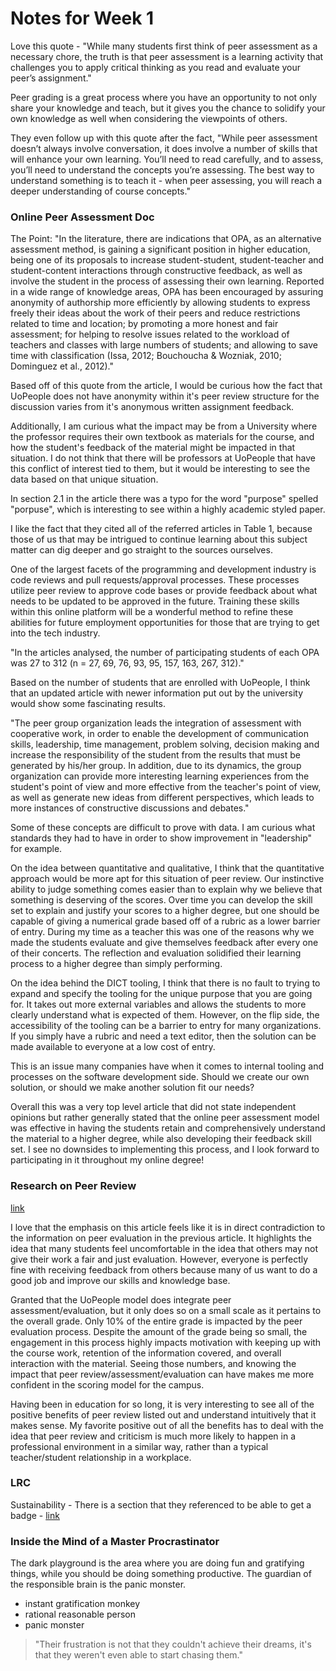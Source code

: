 # Notes for Week 1

Love this quote - "While many students first think of peer assessment as a necessary chore, the truth is that peer assessment is a learning activity that challenges you to apply critical thinking as you read and evaluate your peer’s assignment."

Peer grading is a great process where you have an opportunity to not only share your knowledge and teach, but it gives you the chance to solidify your own knowledge as well when considering the viewpoints of others.

They even follow up with this quote after the fact, "While peer assessment doesn’t always involve conversation, it does involve a number of skills that will enhance your own learning. You’ll need to read carefully, and to assess, you’ll need to understand the concepts you’re assessing. The best way to understand something is to teach it - when peer assessing, you will reach a deeper understanding of course concepts."

### Online Peer Assessment Doc

The Point: "In the literature, there are indications that OPA, as an alternative assessment method, is gaining a significant position in higher education, being one of its proposals to increase student-student, student-teacher and student-content interactions through constructive feedback, as well as involve the student in the process of assessing their own learning. Reported in a wide range of knowledge areas, OPA has been encouraged by assuring anonymity of authorship more efficiently by allowing students to express freely their ideas about the work of their peers and reduce restrictions related to time and location; by promoting a more honest and fair assessment; for helping to resolve issues related to the workload of teachers and classes with large numbers of students; and allowing to save time with classification (Issa, 2012; Bouchoucha & Wozniak, 2010; Dominguez et al., 2012)."

Based off of this quote from the article, I would be curious how the fact that UoPeople does not have anonymity within it's peer review structure for the discussion varies from it's anonymous written assignment feedback.

Additionally, I am curious what the impact may be from a University where the professor requires their own textbook as materials for the course, and how the student's feedback of the material might be impacted in that situation. I do not think that there will be professors at UoPeople that have this conflict of interest tied to them, but it would be interesting to see the data based on that unique situation.

In section 2.1 in the article there was a typo for the word "purpose" spelled "porpuse", which is interesting to see within a highly academic styled paper.

I like the fact that they cited all of the referred articles in Table 1, because those of us that may be intrigued to continue learning about this subject matter can dig deeper and go straight to the sources ourselves.

One of the largest facets of the programming and development industry is code reviews and pull requests/approval processes. These processes utilize peer review to approve code bases or provide feedback about what needs to be updated to be approved in the future. Training these skills within this online platform will be a wonderful method to refine these abilities for future employment opportunities for those that are trying to get into the tech industry.

"In the articles analysed, the number of participating students of each OPA was 27 to 312 (n = 27, 69, 76, 93, 95, 157, 163, 267, 312)."

Based on the number of students that are enrolled with UoPeople, I think that an updated article with newer information put out by the university would show some fascinating results.

"The peer group organization leads the integration of assessment with cooperative work, in order to enable the development of communication skills, leadership, time management, problem solving, decision making and increase the responsibility of the student from the results that must be generated by his/her group. In addition, due to its dynamics, the group organization can provide more interesting learning experiences from the student's point of view and more effective from the teacher's point of view, as well as generate new ideas from different perspectives, which leads to more instances of constructive discussions and debates."

Some of these concepts are difficult to prove with data. I am curious what standards they had to have in order to show improvement in "leadership" for example.

On the idea between quantitative and qualitative, I think that the quantitative approach would be more apt for this situation of peer review. Our instinctive ability to judge something comes easier than to explain why we believe that something is deserving of the scores. Over time you can develop the skill set to explain and justify your scores to a higher degree, but one should be capable of giving a numerical grade based off of a rubric as a lower barrier of entry. During my time as a teacher this was one of the reasons why we made the students evaluate and give themselves feedback after every one of their concerts. The reflection and evaluation solidified their learning process to a higher degree than simply performing.

On the idea behind the DICT tooling, I think that there is no fault to trying to expand and specify the tooling for the unique purpose that you are going for. It takes out more external variables and allows the students to more clearly understand what is expected of them. However, on the flip side, the accessibility of the tooling can be a barrier to entry for many organizations. If you simply have a rubric and need a text editor, then the solution can be made available to everyone at a low cost of entry.

This is an issue many companies have when it comes to internal tooling and processes on the software development side. Should we create our own solution, or should we make another solution fit our needs?

Overall this was a very top level article that did not state independent opinions but rather generally stated that the online peer assessment model was effective in having the students retain and comprehensively understand the material to a higher degree, while also developing their feedback skill set. I see no downsides to implementing this process, and I look forward to participating in it throughout my online degree!

### Research on Peer Review

[link](https://www.reap.ac.uk/PEER/Research.aspx)

I love that the emphasis on this article feels like it is in direct contradiction to the information on peer evaluation in the previous article. It highlights the idea that many students feel uncomfortable in the idea that others may not give their work a fair and just evaluation. However, everyone is perfectly fine with receiving feedback from others because many of us want to do a good job and improve our skills and knowledge base.

Granted that the UoPeople model does integrate peer assessment/evaluation, but it only does so on a small scale as it pertains to the overall grade. Only 10% of the entire grade is impacted by the peer evaluation process. Despite the amount of the grade being so small, the engagement in this process highly impacts motivation with keeping up with the course work, retention of the information covered, and overall interaction with the material. Seeing those numbers, and knowing the impact that peer review/assessment/evaluation can have makes me more confident in the scoring model for the campus.

Having been in education for so long, it is very interesting to see all of the positive benefits of peer review listed out and understand intuitively that it makes sense. My favorite positive out of all the benefits has to deal with the idea that peer review and criticism is much more likely to happen in a professional environment in a similar way, rather than a typical teacher/student relationship in a workplace.

### LRC

Sustainability - There is a section that they referenced to be able to get a badge - [link](https://my.uopeople.edu/course/view.php?id=3963&section=7)

### Inside the Mind of a Master Procrastinator

The dark playground is the area where you are doing fun and gratifying things, while you should be doing something productive. The guardian of the responsible brain is the panic monster.

- instant gratification monkey
- rational reasonable person
- panic monster

> "Their frustration is not that they couldn't achieve their dreams, it's that they weren't even able to start chasing them."
